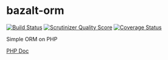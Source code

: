 bazalt-orm
==========

[![Build Status](https://travis-ci.org/esvit/bazalt-orm.png)](https://travis-ci.org/esvit/bazalt-orm) [![Scrutinizer Quality Score](https://scrutinizer-ci.com/g/esvit/bazalt-orm/badges/quality-score.png?s=a9df2abca2d06d4daa6b5eb87db25ee2441774f9)](https://scrutinizer-ci.com/g/esvit/bazalt-orm/) [![Coverage Status](https://coveralls.io/repos/esvit/bazalt-orm/badge.png?branch=master)](https://coveralls.io/r/esvit/bazalt-orm?branch=master)

Simple ORM on PHP


[PHP Doc](http://aslubsky.github.io/index.html)
